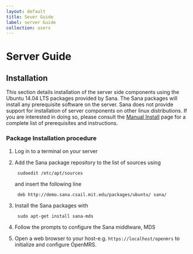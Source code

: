 ```yaml
---
layout: default
title: Sever Guide
label: server Guide
collection: users
---
```

# Server Guide

## Installation
This section details installation of the server side components using 
the Ubuntu 14.04 LTS packages provided by Sana. The Sana packages will 
install any prerequisite software on the server. Sana does not provide
support for installation of server components on other linux
distributions. If you are interested in doing so, please consult the 
[Manual Install]() page for a complete list of prerequisites and 
instructions.

### Package Installation procedure

1. Log in to a terminal on your server
2. Add the Sana package repository to the list of sources using

        sudoedit /etc/apt/sources

    and insert the following line

        deb http://demo.sana.csail.mit.edu/packages/ubuntu/ sana/

3. Install the Sana packages with

        sudo apt-get install sana-mds

3. Follow the prompts to configure the Sana middlware, MDS
4. Open a web browser to your host-e.g. ```https://localhost/openmrs```
to initialize and configure OpenMRS.
 
